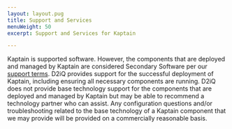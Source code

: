 ```yaml
---
layout: layout.pug
title: Support and Services
menuWeight: 50
excerpt: Support and Services for Kaptain

---
```


Kaptain is supported software.
However, the components that are deployed and managed by Kaptain are considered Secondary Software per our [support terms](https://d2iq.com/legal/support-terms). 
D2iQ provides support for the successful deployment of Kaptain, including ensuring all necessary components are running. 
D2iQ does not provide base technology support for the components that are deployed and managed by Kaptain but may be able to recommend a technology partner who can assist. 
Any configuration questions and/or troubleshooting related to the base technology of a Kaptain component that we may provide will be provided on a commercially reasonable basis.
